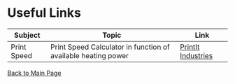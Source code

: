 # Useful Links

Subject|Topic|Link
-------|-----|----
Print Speed|Print Speed Calculator in function of available heating power|[PrintIt Industries](https://www.printitindustries.com/pages/print-speed-calculator)

[Back to Main Page](/README.md)


